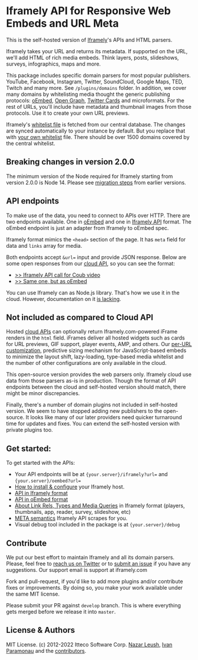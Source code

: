 # Iframely API for Responsive Web Embeds and URL Meta

This is the self-hosted version of [Iframely](https://iframely.com)'s APIs and HTML parsers. 

Iframely takes your URL and returns its metadata. If supported on the URL, we'll add HTML of rich media embeds. Think layers, posts, slideshows, surveys, infographics, maps and more.

This package includes specific domain parsers for most popular publishers. YouTube, Facebook, Instagram, Twitter, SoundCloud, Google Maps, TED, Twitch and many more. See `/plugins/domains` folder. In addition, we cover many domains by whitelisting media thought the generic publishing protocols: [oEmbed](http://oembed.com/), [Open Graph](http://ogp.me/), [Twitter Cards](https://dev.twitter.com/docs/cards) and microformats. For the rest of URLs, you'll include have metadata and thumbnail images from those protocols. Use it to create your own URL previews.

Iframely's [whitelist file](https://iframely.com/qa/whitelist.json) is fetched from our central database. The changes are synced automatically to your instance by default. But you replace that with [your own whitelist](https://iframely.com/docs/whitelist-format) file. There should be over 1500 domains covered by the central whitelist. 

## Breaking changes in version 2.0.0

The minimum version of the Node required for Iframely starting from version 2.0.0 is Node 14. Please see [migration steps](https://github.com/itteco/iframely/issues/350) from earlier versions.

## API endpoints

To make use of the data, you need to connect to APIs over HTTP. There are two endpoints available. One in [oEmbed](https://iframely.com/docs/oembed-api) and one in [Iframely API](https://iframely.com/docs/iframely-api) format. The oEmbed endpoint is just an adapter from Iframely to oEmbed spec. 

Iframely format mimics the `<head>` section of the page. It has `meta` field for data and `links` array for media. 

Both endpoints accept `&url=` input and provide JSON response. Below are some open responses from our [cloud API](https://iframely.com), so you can see the format:

- [>> Iframely API call for Coub video](https://iframe.ly/ACcM3Y.json)
- [>> Same one, but as oEmbed](https://iframe.ly/ACcM3Y.oembed)

You can use Iframely can as Node.js library. That's how we use it in the cloud. However, documentation on it [is lacking](https://github.com/itteco/iframely/issues/186).

## Not included as compared to Cloud API

Hosted [cloud APIs](https://iframely.com) can optionally return Iframely.com-powered iFrame renders in the `html` field. iFrames deliver all hosted widgets such as cards for URL previews, GIF support, player events, AMP, and others. Our [per-URL customization](https://iframely.com/docs/options), predictive sizing mechanism for JavaScript-based embeds to minimize the layout shift, lazy-loading, type-based media whitelist and the number of other configurations are only available in the cloud. 

This open-source version provides the web parsers only. Iframely cloud use data from those parsers as-is in production. Though the format of API endpoints between the cloud and self-hosted version should match, there might be minor discrepancies.

Finally, there's a number of domain plugins not included in self-hosted version. We seem to have stopped adding new publishers to the open-source. It looks like many of our later providers need quicker turnaround time for updates and fixes. You can extend the self-hosted version with private plugins too.


## Get started:

To get started with the APIs: 

 - Your API endpoints will be at `{your.server}/iframely?url=` and `{your.server}/oembed?url=`
 - [How to install & configure](https://iframely.com/docs/host) your Iframely host.  
 - [API in Iframely format](https://iframely.com/docs/iframely-api)
 - [API in oEmbed format](https://iframely.com/docs/oembed-api)
 - [About Link Rels, Types and Media Queries](https://iframely.com/docs/links) in Iframely format (players, thumbnails, app, reader, survey, slideshow, etc)
 - [META semantics](https://iframely.com/docs/meta) Iframely API scrapes for you.
 - Visual debug tool included in the package is at `{your.server}/debug`



## Contribute

We put our best effort to maintain Iframely and all its domain parsers. Please, feel free to [reach us on Twitter](http://twitter.com/iframely) or to [submit an issue](https://github.com/itteco/iframely/issues) if you have any suggestions. Our support email is support at iframely.com

Fork and pull-request, if you'd like to add more plugins and/or contribute fixes or improvements. By doing so, you make your work available under the same MIT license.

Please submit your PR against `develop` branch. This is where everything gets merged before we release it into `master`.


## License & Authors

MIT License. (c) 2012-2022 Itteco Software Corp. [Nazar Leush](https://github.com/nleush), [Ivan Paramonau](https://twitter.com/iparamonau) and the [contributors](https://github.com/itteco/iframely/graphs/contributors).

